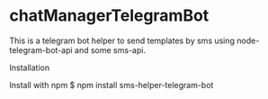 # chatManagerTelegramBot
This is a telegram bot helper to send templates by sms using node-telegram-bot-api  and some sms-api.

Installation

Install with npm
$ npm install sms-helper-telegram-bot


